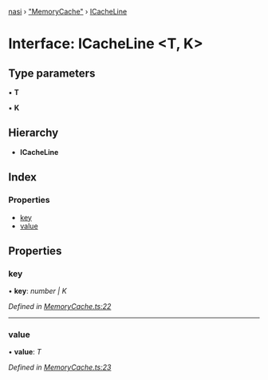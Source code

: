 [nasi](../globals.md) › ["MemoryCache"](../modules/_memorycache_.md) › [ICacheLine](_memorycache_.icacheline.md)

# Interface: ICacheLine <**T, K**>

## Type parameters

▪ **T**

▪ **K**

## Hierarchy

* **ICacheLine**

## Index

### Properties

* [key](_memorycache_.icacheline.md#key)
* [value](_memorycache_.icacheline.md#value)

## Properties

###  key

• **key**: *number | K*

*Defined in [MemoryCache.ts:22](https://github.com/diaozheng999/nasi/blob/5f965cb/src/MemoryCache.ts#L22)*

___

###  value

• **value**: *T*

*Defined in [MemoryCache.ts:23](https://github.com/diaozheng999/nasi/blob/5f965cb/src/MemoryCache.ts#L23)*
